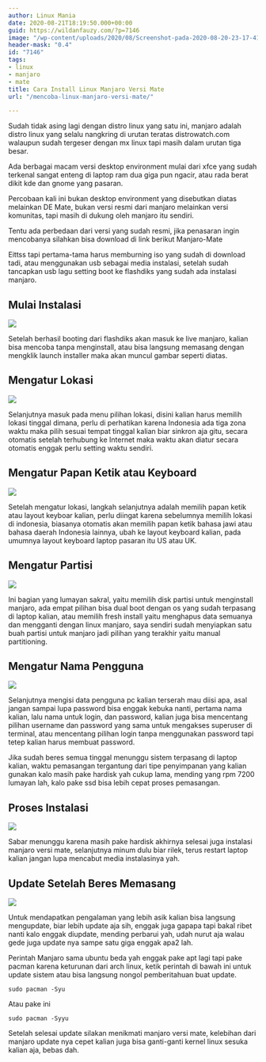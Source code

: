 ```yaml
---
author: Linux Mania
date: 2020-08-21T18:19:50.000+00:00
guid: https://wildanfauzy.com/?p=7146
image: "/wp-content/uploads/2020/08/Screenshot-pada-2020-08-20-23-17-41-min.png"
header-mask: "0.4"
id: "7146"
tags:
- linux
- manjaro
- mate
title: Cara Install Linux Manjaro Versi Mate
url: "/mencoba-linux-manjaro-versi-mate/"

---
```

Sudah tidak asing lagi dengan distro linux yang satu ini, manjaro adalah distro linux yang selalu nangkring di urutan teratas distrowatch.com walaupun sudah tergeser dengan mx linux tapi masih dalam urutan tiga besar.

Ada berbagai macam versi desktop environment mulai dari xfce yang sudah terkenal sangat enteng di laptop ram dua giga pun ngacir, atau rada berat dikit kde dan gnome yang pasaran.

Percobaan kali ini bukan desktop environment yang disebutkan diatas melainkan DE Mate, bukan versi resmi dari manjaro melainkan versi komunitas, tapi masih di dukung oleh manjaro itu sendiri.

Tentu ada perbedaan dari versi yang sudah resmi, jika penasaran ingin mencobanya silahkan bisa download di link berikut Manjaro-Mate

Eittss tapi pertama-tama harus memburning iso yang sudah di download tadi, atau menggunakan usb sebagai media instalasi, setelah sudah tancapkan usb lagu setting boot ke flashdiks yang sudah ada instalasi manjaro.

## Mulai Instalasi 

![](https://wilfauzy.com/wp-content/uploads/2020/08/Screenshot-at-2020-08-20-15-57-59-min.png?w=768&ssl=1)

Setelah berhasil booting dari flashdiks akan masuk ke live manjaro, kalian bisa mencoba tanpa menginstall, atau bisa langsung memasang dengan mengklik launch installer maka akan muncul gambar seperti diatas.

## Mengatur Lokasi

![](https://wilfauzy.com/wp-content/uploads/2020/08/Screenshot-at-2020-08-20-22-58-51-min.png?resize=768%2C432&ssl=1)

Selanjutnya masuk pada menu pilihan lokasi, disini kalian harus memilih lokasi tinggal dimana, perlu di perhatikan karena Indonesia ada tiga zona waktu maka pilih sesuai tempat tinggal kalian biar sinkron aja gitu, secara otomatis setelah terhubung ke Internet maka waktu akan diatur secara otomatis enggak perlu setting waktu sendiri.

## Mengatur Papan Ketik atau Keyboard 

![](https://wilfauzy.com/wp-content/uploads/2020/08/Screenshot-at-2020-08-20-22-59-28-min.png?resize=768%2C432&ssl=1)

Setelah mengatur lokasi, langkah selanjutnya adalah memilih papan ketik atau layout keyboar kalian, perlu diingat karena sebelumnya memilih lokasi di indonesia, biasanya otomatis akan memilih papan ketik bahasa jawi atau bahasa daerah Indonesia lainnya, ubah ke layout keyboard kalian, pada umumnya layout keyboard laptop pasaran itu US atau UK.

## Mengatur Partisi

![](ttps://wilfauzy.com/wp-content/uploads/2020/08/Screenshot-at-2020-08-20-22-59-41-min.png?resize=768%2C432&ssl=1)

Ini bagian yang lumayan sakral, yaitu memilih disk partisi untuk menginstall manjaro, ada empat pilihan bisa dual boot dengan os yang sudah terpasang di laptop kalian, atau memilih fresh install yaitu menghapus data semuanya dan mengganti dengan linux manjaro, saya sendiri sudah menyiapkan satu buah partisi untuk manjaro jadi pilihan yang terakhir yaitu manual partitioning.

## Mengatur Nama Pengguna

![](https://wilfauzy.com/wp-content/uploads/2020/08/Screenshot-at-2020-08-20-23-01-05-min.png?resize=768%2C432&ssl=1)

Selanjutnya mengisi data pengguna pc kalian terserah mau diisi apa, asal jangan sampai lupa password bisa enggak kebuka nanti, pertama nama kalian, lalu nama untuk login, dan password, kalian juga bisa mencentang pilihan username dan password yang sama untuk mengakses superuser di terminal, atau mencentang pilihan login tanpa menggunakan password tapi tetep kalian harus membuat password.

Jika sudah beres semua tinggal menunggu sistem terpasang di laptop kalian, waktu pemasangan tergantung dari tipe penyimpanan yang kalian gunakan kalo masih pake hardisk yah cukup lama, mending yang rpm 7200 lumayan lah, kalo pake ssd bisa lebih cepat proses pemasangan.

## Proses Instalasi 

![](https://wilfauzy.com/wp-content/uploads/2020/08/Screenshot-at-2020-08-20-23-12-37-min.png?resize=768%2C432&ssl=1)

Sabar menunggu karena masih pake hardisk akhirnya selesai juga instalasi manjaro versi mate, selanjutnya minum dulu biar rilek, terus restart laptop kalian jangan lupa mencabut media instalasinya yah.

## Update Setelah Beres Memasang 

![](https://wilfauzy.com/wp-content/uploads/2020/08/Screenshot-pada-2020-08-20-23-39-53-min.png?resize=768%2C432&ssl=1)

Untuk mendapatkan pengalaman yang lebih asik kalian bisa langsung mengupdate, biar lebih update aja sih, enggak juga gapapa tapi bakal ribet nanti kalo enggak diupdate, mending perbarui yah, udah nurut aja walau gede juga update nya sampe satu giga enggak apa2 lah.

Perintah Manjaro sama ubuntu beda yah enggak pake apt lagi tapi pake pacman karena keturunan dari arch linux, ketik perintah di bawah ini untuk update sistem atau bisa langsung nongol pemberitahuan buat update.

<code>sudo pacman -Syu</code>

Atau pake ini

<code>sudo pacman -Syyu</code>

Setelah selesai update silakan menikmati manjaro versi mate, kelebihan dari manjaro update nya cepet kalian juga bisa ganti-ganti kernel linux sesuka kalian aja, bebas dah.